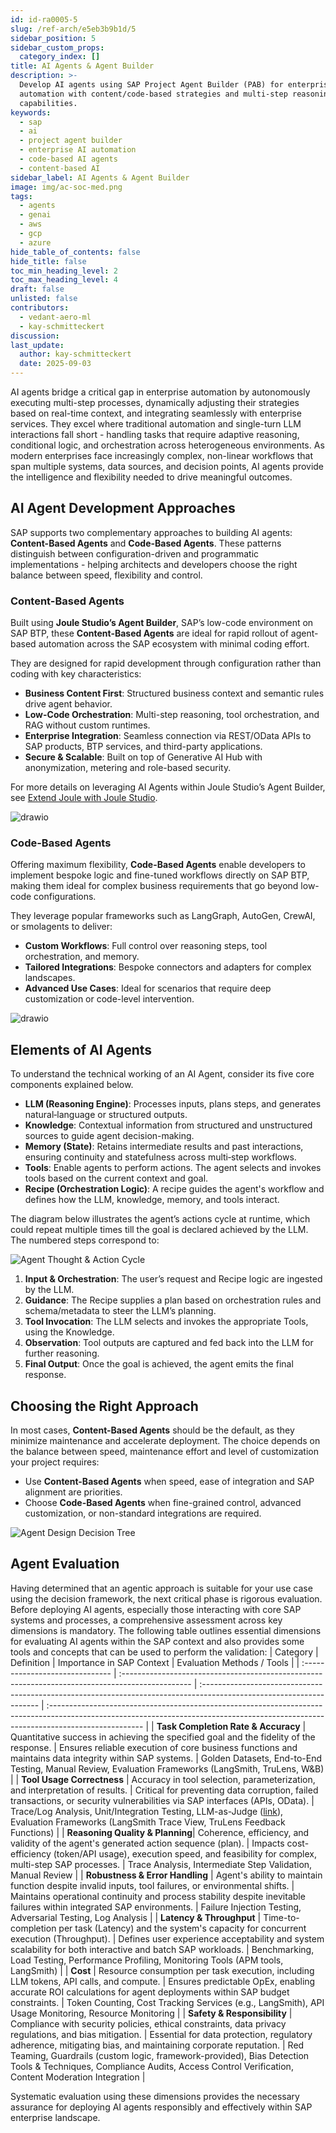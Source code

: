 ```yaml
---
id: id-ra0005-5
slug: /ref-arch/e5eb3b9b1d/5
sidebar_position: 5
sidebar_custom_props:
  category_index: []
title: AI Agents & Agent Builder
description: >-
  Develop AI agents using SAP Project Agent Builder (PAB) for enterprise
  automation with content/code-based strategies and multi-step reasoning
  capabilities.
keywords:
  - sap
  - ai
  - project agent builder
  - enterprise AI automation
  - code-based AI agents
  - content-based AI
sidebar_label: AI Agents & Agent Builder
image: img/ac-soc-med.png
tags:
  - agents
  - genai
  - aws
  - gcp
  - azure
hide_table_of_contents: false
hide_title: false
toc_min_heading_level: 2
toc_max_heading_level: 4
draft: false
unlisted: false
contributors:
  - vedant-aero-ml
  - kay-schmitteckert
discussion:
last_update:
  author: kay-schmitteckert
  date: 2025-09-03
---
```


AI agents bridge a critical gap in enterprise automation by autonomously executing multi-step processes, dynamically adjusting their strategies based on real-time context, and integrating seamlessly with enterprise services. They excel where traditional automation and single-turn LLM interactions fall short - handling tasks that require adaptive reasoning, conditional logic, and orchestration across heterogeneous environments. As modern enterprises face increasingly complex, non-linear workflows that span multiple systems, data sources, and decision points, AI agents provide the intelligence and flexibility needed to drive meaningful outcomes.

## AI Agent Development Approaches
SAP supports two complementary approaches to building AI agents: **Content-Based Agents** and **Code-Based Agents**. These patterns distinguish between configuration-driven and programmatic implementations  - helping architects and developers choose the right balance between speed, flexibility and control.

### Content-Based Agents ###

Built using **Joule Studio’s Agent Builder**, SAP’s low-code environment on SAP BTP, these **Content-Based Agents** are ideal for rapid rollout of agent-based automation across the SAP ecosystem with minimal coding effort.

They are designed for rapid development through configuration rather than coding with key characteristics:
- **Business Content First**: Structured business context and semantic rules drive agent behavior.
- **Low-Code Orchestration**: Multi-step reasoning, tool orchestration, and RAG without custom runtimes.
- **Enterprise Integration**: Seamless connection via REST/OData APIs to SAP products, BTP services, and third-party applications.
- **Secure & Scalable**: Built on top of Generative AI Hub with anonymization, metering and role-based security.

For more details on leveraging AI Agents within Joule Studio’s Agent Builder, see [Extend Joule with Joule Studio](../../RA0024/readme.md).

![drawio](../../RA0024/drawio/joule-studio-ref-arch.drawio)

### Code-Based Agents ###

Offering maximum flexibility, **Code-Based Agents** enable developers to implement bespoke logic and fine-tuned workflows directly on SAP BTP, making them ideal for complex business requirements that go beyond low-code configurations.

They leverage popular frameworks such as LangGraph, AutoGen, CrewAI, or smolagents to deliver:

- **Custom Workflows**: Full control over reasoning steps, tool orchestration, and memory.
- **Tailored Integrations**: Bespoke connectors and adapters for complex landscapes.
- **Advanced Use Cases**: Ideal for scenarios that require deep customization or code-level intervention.

![drawio](./drawio/reference-architecture-generative-ai-code-based.drawio)

## Elements of AI Agents

To understand the technical working of an AI Agent, consider its five core components explained below.

- **LLM (Reasoning Engine)**: Processes inputs, plans steps, and generates natural‑language or structured outputs.
- **Knowledge**: Contextual information from structured and unstructured sources to guide agent decision-making.
- **Memory (State)**: Retains intermediate results and past interactions, ensuring continuity and statefulness across multi‑step workflows.
- **Tools**: Enable agents to perform actions. The agent selects and invokes tools based on the current context and goal.
- **Recipe (Orchestration Logic)**: A recipe guides the agent's workflow and defines how the LLM, knowledge, memory, and tools interact.

The diagram below illustrates the agent’s actions cycle at runtime, which could repeat multiple times till the goal is declared achieved by the LLM. The numbered steps correspond to:

![Agent Thought & Action Cycle](./images/Agent_Flow.svg)

1. **Input & Orchestration**: The user’s request and Recipe logic are ingested by the LLM.
2. **Guidance**: The Recipe supplies a plan based on orchestration rules and schema/metadata to steer the LLM’s planning.
3. **Tool Invocation**: The LLM selects and invokes the appropriate Tools, using the Knowledge.
4. **Observation**: Tool outputs are captured and fed back into the LLM for further reasoning.
5. **Final Output**: Once the goal is achieved, the agent emits the final response.


## Choosing the Right Approach
In most cases, **Content-Based Agents** should be the default, as they minimize maintenance and accelerate deployment. The choice depends on the balance between speed, maintenance effort and level of customization your project requires:
- Use **Content-Based Agents** when speed, ease of integration and SAP alignment are priorities.
- Choose **Code-Based Agents** when fine-grained control, advanced customization, or non-standard integrations are required.

![Agent Design Decision Tree](./images/Agent_FD.svg)

## Agent Evaluation

Having determined that an agentic approach is suitable for your use case using the decision framework, the next critical phase is rigorous evaluation. Before deploying AI agents, especially those interacting with core SAP systems and processes, a comprehensive assessment across key dimensions is mandatory. The following table outlines essential dimensions for evaluating AI agents within the SAP context and also provides some tools and concepts that can be used to perform the validation:
| Category                        | Definition                                                                                       | Importance in SAP Context                                                                                            | Evaluation Methods / Tools                                                                                                                                                           |
| :------------------------------ | :----------------------------------------------------------------------------------------------- | :------------------------------------------------------------------------------------------------------------------- | :----------------------------------------------------------------------------------------------------------------------------------------------------------------------------------- |
| **Task Completion Rate & Accuracy** | Quantitative success in achieving the specified goal and the fidelity of the response.             | Ensures reliable execution of core business functions and maintains data integrity within SAP systems.                 | Golden Datasets, End-to-End Testing, Manual Review, Evaluation Frameworks (LangSmith, TruLens, W&B)                                                                                    |
| **Tool Usage Correctness** | Accuracy in tool selection, parameterization, and interpretation of results.                   | Critical for preventing data corruption, failed transactions, or security vulnerabilities via SAP interfaces (APIs, OData). | Trace/Log Analysis, Unit/Integration Testing, LLM-as-Judge ([link](https://arxiv.org/abs/2306.05685)), Evaluation Frameworks (LangSmith Trace View, TruLens Feedback Functions)       |
| **Reasoning Quality & Planning**| Coherence, efficiency, and validity of the agent's generated action sequence (plan).             | Impacts cost-efficiency (token/API usage), execution speed, and feasibility for complex, multi-step SAP processes.   | Trace Analysis, Intermediate Step Validation, Manual Review                                                                                                                          |
| **Robustness & Error Handling** | Agent's ability to maintain function despite invalid inputs, tool failures, or environmental shifts. | Maintains operational continuity and process stability despite inevitable failures within integrated SAP environments. | Failure Injection Testing, Adversarial Testing, Log Analysis                                                                                                                       |
| **Latency & Throughput** | Time-to-completion per task (Latency) and the system's capacity for concurrent execution (Throughput). | Defines user experience acceptability and system scalability for both interactive and batch SAP workloads.             | Benchmarking, Load Testing, Performance Profiling, Monitoring Tools (APM tools, LangSmith)                                                                                           |
| **Cost** | Resource consumption per task execution, including LLM tokens, API calls, and compute.           | Ensures predictable OpEx, enabling accurate ROI calculations for agent deployments within SAP budget constraints.      | Token Counting, Cost Tracking Services (e.g., LangSmith), API Usage Monitoring, Resource Monitoring                                                                                  |
| **Safety & Responsibility** | Compliance with security policies, ethical constraints, data privacy regulations, and bias mitigation. | Essential for data protection, regulatory adherence, mitigating bias, and maintaining corporate reputation.            | Red Teaming, Guardrails (custom logic, framework-provided), Bias Detection Tools & Techniques, Compliance Audits, Access Control Verification, Content Moderation Integration        |

Systematic evaluation using these dimensions provides the necessary assurance for deploying AI agents responsibly and effectively within SAP enterprise landscape.
